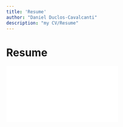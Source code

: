 ```yaml
---
title: 'Resume'
author: "Daniel Duclos-Cavalcanti"
description: "my CV/Resume"
---
```


# Resume

<embed src="/assets/pdfs/resume.pdf" type="application/pdf"/>
